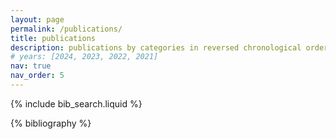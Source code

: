 ```yaml
---
layout: page
permalink: /publications/
title: publications
description: publications by categories in reversed chronological order. generated by jekyll-scholar.
# years: [2024, 2023, 2022, 2021]
nav: true
nav_order: 5
---
```


<!-- _pages/publications.md -->

<!-- Bibsearch Feature -->

{% include bib_search.liquid %}

<div class="publications">

{% bibliography %}

</div>
